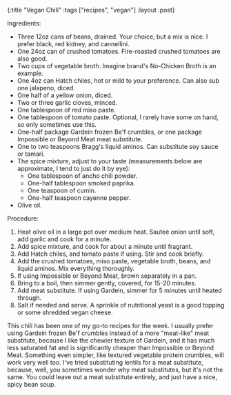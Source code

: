 {:title "Vegan Chili"
 :tags ["recipes", "vegan"]
 :layout :post}

Ingredients:

* Three 12oz cans of beans, drained. Your choice, but a mix is nice. I prefer black, red kidney, and cannellini.
* One 24oz can of crushed tomatoes. Fire-roasted crushed tomatoes are also good.
* Two cups of vegetable broth. Imagine brand's No-Chicken Broth is an example.
* One 4oz can Hatch chiles, hot or mild to your preference. Can also sub one jalapeno, diced.
* One half of a yellow onion, diced.
* Two or three garlic cloves, minced.
* One tablespoon of red miso paste.
* One tablespoon of tomato paste. Optional, I rarely have some on hand, so only sometimes use this.
* One-half package Gardein frozen Be'f crumbles, or one package Impossible or Beyond Meat meat substitute.
* One to two teaspoons Bragg's liquid aminos. Can substitute soy sauce or tamari.
* The spice mixture, adjust to your taste (measurements below are approximate, I tend to just do it by eye):
    * One tablespoon of ancho chili powder.
    * One-half tablespoon smoked paprika.
    * One teaspoon of cumin.
    * One-half teaspoon cayenne pepper.
* Olive oil.

Procedure:

1. Heat olive oil in a large pot over medium heat. Sauteé onion until soft, add garlic and cook for a minute.
2. Add spice mixture, and cook for about a minute until fragrant.
3. Add Hatch chiles, and tomato paste if using. Stir and cook briefly.
4. Add the crushed tomatoes, miso paste, vegetable broth, beans, and liquid aminos. Mix everything thoroughly.
5. If using Impossible or Beyond Meat, brown separately in a pan.
6. Bring to a boil, then simmer gently, covered, for 15-20 minutes.
7. Add meat substitute. If using Gardein, simmer for 5 minutes until heated through.
8. Salt if needed and serve. A sprinkle of nutritional yeast is a good topping or some shredded vegan cheese.

This chili has been one of my go-to recipes for the week. I usually prefer using Gardein frozen Be'f crumbles instead of a more "meat-like" meat substitute, because I like the chewier texture of Gardein, and it has much less saturated fat and is significantly cheaper than Impossible or Beyond Meat. Something even simpler, like textured vegetable protein crumbles, will work very well too. I've tried substituting lentils for a meat substitute, because, well, you sometimes wonder why meat substitutes, but it's not the same. You could leave out a meat substitute entirely, and just have a nice, spicy bean soup.
